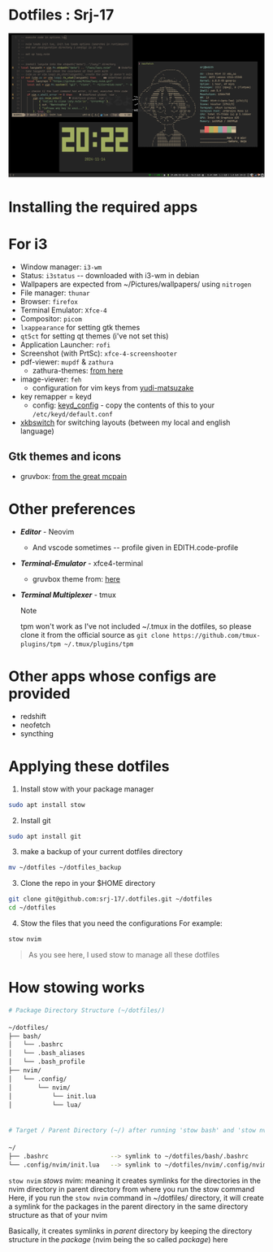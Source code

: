 # Dotfiles : Srj-17

![i3 screenshot associated with dots](screenshot.png)

# Installing the required apps

# For i3

- Window manager: `i3-wm`
- Status: `i3status` -- downloaded with i3-wm in debian
- Wallpapers are expected from ~/Pictures/wallpapers/ using `nitrogen`
- File manager: `thunar`
- Browser: `firefox`
- Terminal Emulator: `Xfce-4`
- Compositor: `picom`
- `lxappearance` for setting gtk themes
- `qt5ct` for setting qt themes (i've not set this)
- Application Launcher: `rofi`
- Screenshot (with PrtSc): `xfce-4-screenshooter`
- pdf-viewer: `mupdf` & `zathura`
  - zathura-themes: [from here](https://github.com/BeyondMagic/zathura-themes?tab=readme-ov-file)
- image-viewer: `feh`
  - configuration for vim keys from [yudi-matsuzake](https://gist.github.com/yudi-matsuzake/688a6273339cbb2d7a97a53d0d8ab6c7)
- key remapper = keyd
  - config: [keyd_config](./keyd_config) - copy the contents of this to your
    `/etc/keyd/default.conf`
- [xkbswitch](https://github.com/ivanesmantovich/xkbswitch.nvim) for switching layouts (between my local and english language)

## Gtk themes and icons

- gruvbox: [from the great mcpain](https://github.com/TheGreatMcPain/gruvbox-material-gtk)

# Other preferences

- **_Editor_** - Neovim

  - And vscode sometimes -- profile given in EDITH.code-profile

- **_Terminal-Emulator_** - xfce4-terminal
  - gruvbox theme from: [here](https://github.com/xelser/gruvbox-xfce4-terminal)
- **_Terminal Multiplexer_** - tmux
  > [!NOTE]
  > tpm won't work as I've not included ~/.tmux in the dotfiles, so please clone
  > it from the official source as `git clone https://github.com/tmux-plugins/tpm ~/.tmux/plugins/tpm`

# Other apps whose configs are provided

- redshift
- neofetch
- syncthing

# Applying these dotfiles

1. Install stow with your package manager

```bash
sudo apt install stow
```

2. Install git

```bash
sudo apt install git
```

3. make a backup of your current dotfiles directory

```bash
mv ~/dotfiles ~/dotfiles_backup
```

3. Clone the repo in your $HOME directory

```bash
git clone git@github.com:srj-17/.dotfiles.git ~/dotfiles
cd ~/dotfiles
```

4. Stow the files that you need the configurations
   For example:

```bash
stow nvim
```

> As you see here, I used stow to manage all these dotfiles

# How stowing works

```bash
# Package Directory Structure (~/dotfiles/)

~/dotfiles/
├── bash/
│   └── .bashrc
│   └── .bash_aliases
│   └── .bash_profile
├── nvim/
│   └── .config/
│       └── nvim/
│           └── init.lua
│           └── lua/


# Target / Parent Directory (~/) after running 'stow bash' and 'stow nvim'

~/
├── .bashrc                 --> symlink to ~/dotfiles/bash/.bashrc
└── .config/nvim/init.lua   --> symlink to ~/dotfiles/nvim/.config/nvim/init.lua
```

`stow nvim` _stows_ nvim: meaning it creates symlinks for the directories in the nvim
directory in parent directory from where you run the stow command
Here, if you run the `stow nvim` command in ~/dotfiles/ directory, it will create
a symlink for the packages in the parent directory in the same directory structure
as that of your nvim

Basically, it creates symlinks in _parent_ directory by keeping the directory
structure in the _package_ (nvim being the so called _package_) here
